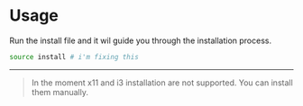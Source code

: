 # Usage

Run the install file and it wil guide you through the installation process.

```bash
source install # i'm fixing this
```

---

> In the moment x11 and i3 installation are not supported. You can install them manually.
